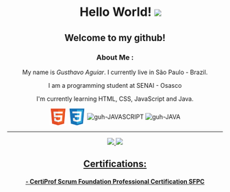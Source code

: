 <h1 align="center">
  ㅤHello World!
  <img src="https://media.giphy.com/media/hvRJCLFzcasrR4ia7z/giphy.gif" width="30"/>
</h1>

<h2 align="center">
Welcome to my github!
</h2>

<div align="center">
  <h3>About Me :</h3>
  
My name is _Gusthavo Aguiar_. I currently live in São Paulo - Brazil.

I am a programming student at SENAI - Osasco 

I'm currently learning HTML, CSS, JavaScript and Java.
</div>

<div align="center">
  <img align="center" height="40" alt="guh-HTML" src="https://raw.githubusercontent.com/devicons/devicon/master/icons/html5/html5-original.svg"/>
  <img align="center" height="40" alt="guh-CSS" src="https://raw.githubusercontent.com/devicons/devicon/master/icons/css3/css3-original.svg"/>
  <img align="center" height="40" alt="guh-JAVASCRIPT" src="https://cdn.jsdelivr.net/gh/devicons/devicon/icons/javascript/javascript-original.svg" />
  <img align="center" height="40" alt="guh-JAVA" src="https://cdn.jsdelivr.net/gh/devicons/devicon/icons/java/java-original.svg"/>
</div>
          
---

<div align="center">
<a href="https://github.com/gusthavoaguiar">
<img height="180em" src="https://github-readme-stats.vercel.app/api?username=gusthavoaguiar&show_icons=true&theme=radical&include_all_commits=true&count_private=true"/>
<img height="180em" src="https://github-readme-stats.vercel.app/api/top-langs/?username=gusthavoaguiar&layout=compact&langs_count=7&theme=radical"/>
</div>

<h2 align="center">Certifications:</h2>
<h4 align="center">- CertiProf Scrum Foundation Professional Certification SFPC</h4>
